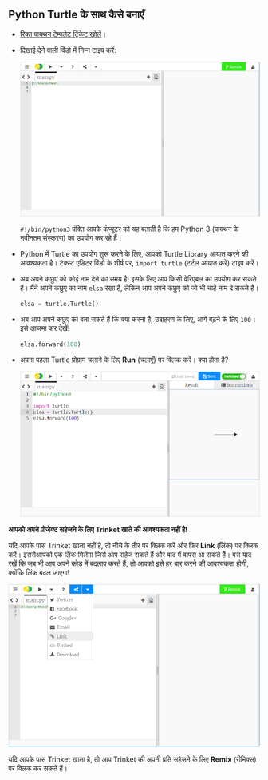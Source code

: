 ## Python Turtle के साथ कैसे बनाएँ

+ [रिक्त पायथन टेम्पलेट ट्रिंकेट खोलें](http://jumpto.cc/python-new)।

+ दिखाई देने वाली विंडो में निम्न टाइप करें:
    
    ![स्क्रीनशॉट](images/trinket.PNG)
    
    `#!/bin/python3` पंक्ति आपके कंप्यूटर को यह बताती है कि हम Python 3 (पायथन के नवीनतम संस्करण) का उपयोग कर रहे हैं।

+ Python में Turtle का उपयोग शुरू करने के लिए, आपको Turtle Library आयात करने की आवश्यकता है। टेक्स्ट एडिटर विंडो के शीर्ष पर, `import turtle` (टर्टल आयात करें) टाइप करें।

+ अब अपने कछुए को कोई नाम देने का समय है! इसके लिए आप किसी वेरिएबल का उपयोग कर सकते हैं। मैंने अपने कछुए का नाम `elsa` रखा है, लेकिन आप अपने कछुए को जो भी चाहें नाम दे सकते हैं।
    
    ```python
    elsa = turtle.Turtle()
    ```

+ अब आप अपने कछुए को बता सकते हैं कि क्या करना है, उदाहरण के लिए, आगे बढ़ने के लिए `100`। इसे आजमा कर देखें!
    
    ```python
    elsa.forward(100)
    ```

+ अपना पहला Turtle प्रोग्राम चलाने के लिए **Run** (चलाएँ) पर क्लिक करें। क्या होता है?
    
    ![](images/import-turtle.png)

**आपको अपने प्रोजेक्ट सहेजने के लिए Trinket खाते की आवश्यकता नहीं है!**

यदि आपके पास Trinket खाता नहीं है, तो नीचे के तीर पर क्लिक करें और फिर **Link** (लिंक) पर क्लिक करें। इससेआपको एक लिंक मिलेगा जिसे आप सहेज सकते हैं और बाद में वापस आ सकते हैं। बस याद रखें कि जब भी आप अपने कोड में बदलाव करते हैं, तो आपको इसे हर बार करने की आवश्यकता होगी, क्योंकि लिंक बदल जाएगा!

![स्क्रीनशॉट](images/trinket-link.PNG)

यदि आपके पास Trinket खाता है, तो आप Trinket की अपनी प्रति सहेजने के लिए **Remix** (रीमिक्स) पर क्लिक कर सकते हैं।